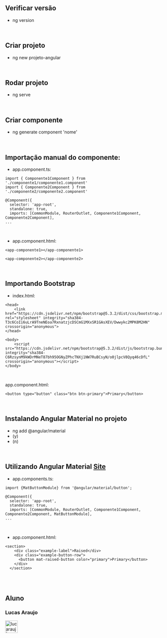 ## Verificar versão

- ng version

<br>

## Criar projeto

- ng new projeto-angular

<br>

## Rodar projeto

- ng serve

<br>

## Criar componente

- ng generate component 'nome'

<br>

## Importação manual do componente:

- app.component.ts:

```
import { Componente1Component } from './componente1/componente1.component'
import { Componente2Component } from './componente2/componente2.component'

@Component({
  selector: 'app-root',
  standalone: true,
  imports: [CommonModule, RouterOutlet, Componente1Component, Componente2Component],
...
```

<br>

- app.component.html:

```
<app-componente1></app-componente1>

<app-componente2></app-componente2>
```

<br>

## Importando Bootstrap

- index.html:

```
<head>
	<link href="https://cdn.jsdelivr.net/npm/bootstrap@5.3.2/dist/css/bootstrap.min.css" rel="stylesheet" integrity="sha384-T3c6CoIi6uLrA9TneNEoa7RxnatzjcDSCmG1MXxSR1GAsXEV/Dwwykc2MPK8M2HN" crossorigin="anonymous">
</head>

<body>
	<script src="https://cdn.jsdelivr.net/npm/bootstrap@5.3.2/dist/js/bootstrap.bundle.min.js" integrity="sha384-C6RzsynM9kWDrMNeT87bh95OGNyZPhcTNXj1NW7RuBCsyN/o0jlpcV8Qyq46cDfL" crossorigin="anonymous"></script>
</body>
```

<br>

app.component.html:

```
<button type="button" class="btn btn-primary">Primary</button>
```

<br>

## Instalando Angular Material no projeto

- ng add @angular/material 
- (y)
- (n)

<br>

## Utilizando Angular Material [Site](https://material.angular.io/)

- app.components.ts:

```
import {MatButtonModule} from '@angular/material/button';

@Component({
  selector: 'app-root',
  standalone: true,
  imports: [CommonModule, RouterOutlet, Componente1Component, Componente2Component, MatButtonModule],
...
```

<br>

- app.component.html:
```
<section>
    <div class="example-label">Raised</div>
    <div class="example-button-row">
      <button mat-raised-button color="primary">Primary</button>
    </div>
  </section>
```

<br>
















<br>

## Aluno

### Lucas Araujo

<a href="https://www.linkedin.com/in/lucarauj"><img alt="lucarauj | LinkdeIN" width="40px" src="https://user-images.githubusercontent.com/43545812/144035037-0f415fc7-9f96-4517-a370-ccc6e78a714b.png" /></a>